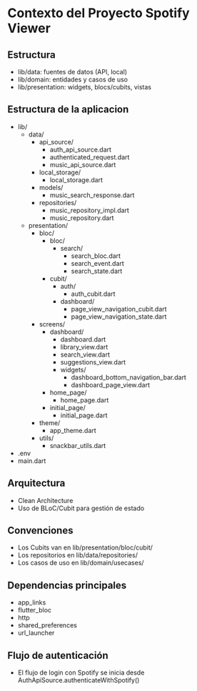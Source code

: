 # Contexto del Proyecto Spotify Viewer

## Estructura

- lib/data: fuentes de datos (API, local)
- lib/domain: entidades y casos de uso
- lib/presentation: widgets, blocs/cubits, vistas

## Estructura de la aplicacion

- lib/
  - data/
    - api_source/
      - auth_api_source.dart
      - authenticated_request.dart
      - music_api_source.dart
    - local_storage/
      - local_storage.dart
    - models/
      - music_search_response.dart
    - repositories/
      - music_repository_impl.dart
      - music_repository.dart
  - presentation/
    - bloc/
      - bloc/
        - search/
          - search_bloc.dart
          - search_event.dart
          - search_state.dart
      - cubit/
        - auth/
          - auth_cubit.dart
        - dashboard/
          - page_view_navigation_cubit.dart
          - page_view_navigation_state.dart
    - screens/
      - dashboard/
        - dashboard.dart
        - library_view.dart
        - search_view.dart
        - suggestions_view.dart
        - widgets/
          - dashboard_bottom_navigation_bar.dart
          - dashboard_page_view.dart
      - home_page/
        - home_page.dart
      - initial_page/
        - initial_page.dart
    - theme/
      - app_theme.dart
    - utils/
      - snackbar_utils.dart
- .env
- main.dart

## Arquitectura

- Clean Architecture
- Uso de BLoC/Cubit para gestión de estado

## Convenciones

- Los Cubits van en lib/presentation/bloc/cubit/
- Los repositorios en lib/data/repositories/
- Los casos de uso en lib/domain/usecases/

## Dependencias principales

- app_links
- flutter_bloc
- http
- shared_preferences
- url_launcher

## Flujo de autenticación

- El flujo de login con Spotify se inicia desde AuthApiSource.authenticateWithSpotify()
